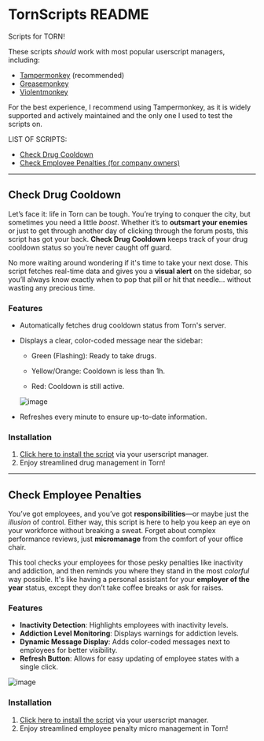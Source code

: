 # TornScripts README
Scripts for TORN!

These scripts _should_ work with most popular userscript managers, including:

  - [Tampermonkey](https://www.tampermonkey.net/) (recommended)
  - [Greasemonkey](https://addons.mozilla.org/en-US/firefox/addon/greasemonkey/)
  - [Violentmonkey](https://violentmonkey.github.io/)

For the best experience, I recommend using Tampermonkey, as it is widely supported and actively maintained and the only one I used to test the scripts on.

LIST OF SCRIPTS:
- [Check Drug Cooldown](#check-drug-cooldown)
- [Check Employee Penalties (for company owners)](#check-employee-penalties)
  
_______
## Check Drug Cooldown

Let’s face it: life in Torn can be tough. You’re trying to conquer the city, but sometimes you need a little *boost*. Whether it’s to **outsmart your enemies** or just to get through another day of clicking through the forum posts, this script has got your back. **Check Drug Cooldown** keeps track of your drug cooldown status so you’re never caught off guard.

No more waiting around wondering if it's time to take your next dose. This script fetches real-time data and gives you a **visual alert** on the sidebar, so you’ll always know exactly when to pop that pill or hit that needle... without wasting any precious time.

### Features

  - Automatically fetches drug cooldown status from Torn's server.
  - Displays a clear, color-coded message near the sidebar:
    
    - Green (Flashing): Ready to take drugs.
      
    - Yellow/Orange: Cooldown is less than 1h.
      
    - Red: Cooldown is still active.
      
    ![image](https://github.com/user-attachments/assets/7452be30-e7e7-4fef-93d7-7a3c09e3ee9b)


  - Refreshes every minute to ensure up-to-date information.

### Installation

   1. [Click here to install the script](https://raw.githubusercontent.com/Liienn/TornScripts/main/check-drug-cooldown.user.js) via your userscript manager.
   2. Enjoy streamlined drug management in Torn!

______
## Check Employee Penalties

You’ve got employees, and you’ve got **responsibilities**—or maybe just the *illusion* of control. Either way, this script is here to help you keep an eye on your workforce without breaking a sweat. Forget about complex performance reviews, just **micromanage** from the comfort of your office chair. 

This tool checks your employees for those pesky penalties like inactivity and addiction, and then reminds you where they stand in the most *colorful* way possible. It's like having a personal assistant for your **employer of the year** status, except they don’t take coffee breaks or ask for raises.

### Features
  - **Inactivity Detection**: Highlights employees with inactivity levels.
  - **Addiction Level Monitoring**: Displays warnings for addiction levels.
  - **Dynamic Message Display**: Adds color-coded messages next to employees for better visibility.
  - **Refresh Button**: Allows for easy updating of employee states with a single click.

![image](https://github.com/user-attachments/assets/d1e9441f-6af9-4579-81e7-469156f85b03)


### Installation

  1. [Click here to install the script](https://raw.githubusercontent.com/Liienn/TornScripts/main/employee-company-tool.user.js) via your userscript manager.
  2. Enjoy streamlined employee penalty micro management in Torn!

